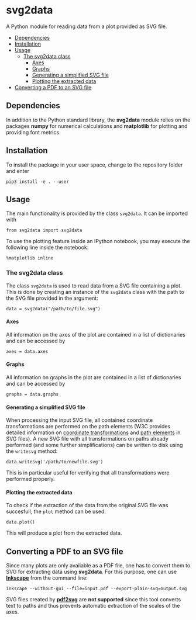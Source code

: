 # svg2data
A Python module for reading data from a plot provided as SVG file.

- [Dependencies](#dependencies)
- [Installation](#installation)
- [Usage](#usage)
  - [The svg2data class](#the-svg2data-class)
    - [Axes](#axes)
    - [Graphs](#graphs)
    - [Generating a simplified SVG file](#generating-a-simplified-svg-file)
    - [Plotting the extracted data](#plotting-the-extracted-data)
- [Converting a PDF to an SVG file](#converting-a-pdf-to-an-svg-file)

## Dependencies
In addition to the Python standard library, the **svg2data** module relies on the
packages **numpy** for numerical calculations and **matplotlib** for plotting and
providing font metrics.

## Installation
To install the package in your user space, change to the repository folder and enter

    pip3 install -e . --user

## Usage
The main functionality is provided by the class `svg2data`.
It can be imported with

    from svg2data import svg2data

To use the plotting feature inside an IPython notebook, you may execute the
following line inside the notebook:

    %matplotlib inline

### The svg2data class
The class `svg2data` is used to read data from a SVG file containing a plot.
This is done by creating an instance of the `svg2data` class with the path to
the SVG file provided in the argument:

    data = svg2data("/path/to/file.svg")

#### Axes
All information on the axes of the plot are contained in a list of dictionaries
and can be accessed by

    axes = data.axes

#### Graphs
All information on graphs in the plot are contained in a list of dictionaries
and can be accessed by

    graphs = data.graphs

#### Generating a simplified SVG file
When processing the input SVG file, all contained coordinate transformations are
performed on the path elements (W3C provides detailed information on
[coordinate transformations](http://www.w3.org/TR/SVG/coords.html) and
[path elements](http://www.w3.org/TR/SVG/paths.html) in SVG files).
A new SVG file with all transformations on paths already performed (and some
further simplifications) can be written to disk using the `writesvg` method:

    data.writesvg('/path/to/newfile.svg')

This is in particular useful for verifying that all transformations were performed
properly.

#### Plotting the extracted data
To check if the extraction of the data from the original SVG file
was succesfull, the `plot` method can be used:

    data.plot()

This will produce a plot from the extracted data.

## Converting a PDF to an SVG file
Since many plots are only available as a PDF file, one has to convert them to SVG
for extracting data using **svg2data**. For this purpose, one can use
[**Inkscape**](http://inkscape.org/) from the command line:

    inkscape --without-gui --file=input.pdf --export-plain-svg=output.svg

SVG files created by [**pdf2svg**](https://github.com/db9052/pdf2svg) are **not
supported** since this tool converts text
to paths and thus prevents automatic extraction of the scales of the axes.

